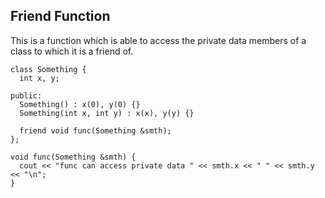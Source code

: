 ## Friend Function

This is a function which is able to access the private data members of a class to which it is a friend of.


```
class Something {
  int x, y;

public:
  Something() : x(0), y(0) {}
  Something(int x, int y) : x(x), y(y) {}

  friend void func(Something &smth);
};

void func(Something &smth) {
  cout << "func can access private data " << smth.x << " " << smth.y << "\n";
}
```